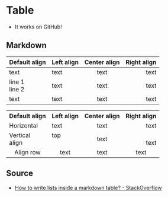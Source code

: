 # Table

* It works on GitHub!

## Markdown
| Default align | Left align | Center align | Right align |
| --- | :--| :-: | --: |
|text|text|text|text|
|line 1<br>line 2|text|text|text|
|text|text|text|text|

<table>
    <tr>
        <th>Default align</th>
        <th>Left align</th>
        <th>Center align</th>
        <th>Right align</th>
    </tr>
    <tr>
        <td>Horizontal</td>
        <td align=left>text</td>
        <td align=center>text</td>
        <td align=right>text</td>
    </tr>
    <tr>
        <td>Vertical<br>align</td>
        <td align=left valign=top>top</td>
        <td align=center valign=center>text</td>
        <td align=right valign=bottom>text</td>
    </tr>
    <tr align=center>
        <td>Align row</td>
        <td>text</td>
        <td>text</td>
        <td>text</td>
    </tr>
</table>

## Source

* [How to write lists inside a markdown table? - StackOverflow](https://stackoverflow.com/questions/19950648/how-to-write-lists-inside-a-markdown-table)